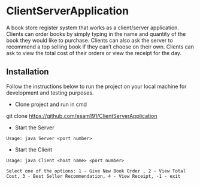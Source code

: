 # ClientServerApplication

A book store register system that works as a client/server application. Clients can order books by simply typing in the name and quantity of the book they would like to purchase. Clients can also ask the server to recommend a top selling book if they can’t choose on their own. Clients can ask to view the total cost of their orders or view the receipt for the day.

## Installation

Follow the instructions below to run the project on your local machine for development and testing purposes. 

- Clone project and run in cmd

git clone https://github.com/esam191/ClientServerApplication

- Start the Server

```
Usage: java Server <port number>
```

- Start the Client

```
Usage: java Client <host name> <port number>
```
```
Select one of the options: 1 - Give New Book Order , 2 - View Total Cost, 3 - Best Seller Recommendation, 4 - View Receipt, -1 - exit
```
